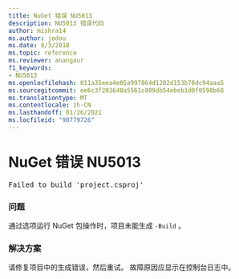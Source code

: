 ```yaml
---
title: NuGet 错误 NU5013
description: NU5013 错误代码
author: mishra14
ms.author: jodou
ms.date: 8/3/2018
ms.topic: reference
ms.reviewer: anangaur
f1_keywords:
- NU5013
ms.openlocfilehash: 011a35eea4e05a997864d1282d153b78dc94aaa5
ms.sourcegitcommit: ee6c3f203648a5561c809db54ebeb1d0f0598b68
ms.translationtype: MT
ms.contentlocale: zh-CN
ms.lasthandoff: 01/26/2021
ms.locfileid: "98779726"
---
```

# <a name="nuget-error-nu5013"></a>NuGet 错误 NU5013
<pre>Failed to build 'project.csproj'</pre>

### <a name="issue"></a>问题

通过选项运行 NuGet 包操作时，项目未能生成 `-Build` 。


### <a name="solution"></a>解决方案

请修复项目中的生成错误，然后重试。 故障原因应显示在控制台日志中。

